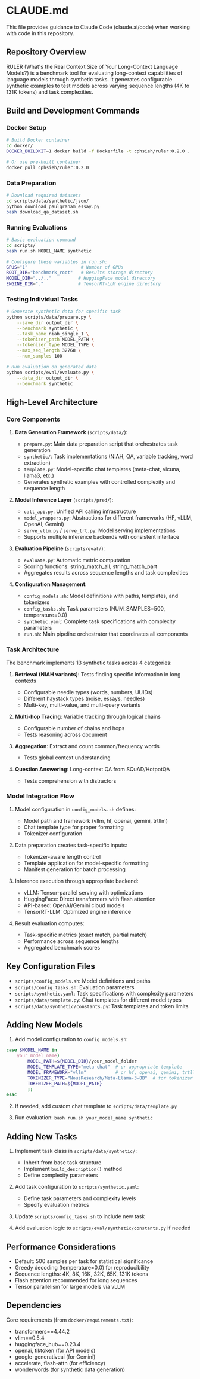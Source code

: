 # CLAUDE.md

This file provides guidance to Claude Code (claude.ai/code) when working with code in this repository.

## Repository Overview

RULER (What's the Real Context Size of Your Long-Context Language Models?) is a benchmark tool for evaluating long-context capabilities of language models through synthetic tasks. It generates configurable synthetic examples to test models across varying sequence lengths (4K to 131K tokens) and task complexities.

## Build and Development Commands

### Docker Setup
```bash
# Build Docker container
cd docker/
DOCKER_BUILDKIT=1 docker build -f Dockerfile -t cphsieh/ruler:0.2.0 .

# Or use pre-built container
docker pull cphsieh/ruler:0.2.0
```

### Data Preparation
```bash
# Download required datasets
cd scripts/data/synthetic/json/
python download_paulgraham_essay.py
bash download_qa_dataset.sh
```

### Running Evaluations
```bash
# Basic evaluation command
cd scripts/
bash run.sh MODEL_NAME synthetic

# Configure these variables in run.sh:
GPUS="1"                    # Number of GPUs
ROOT_DIR="benchmark_root"   # Results storage directory
MODEL_DIR="../.."          # HuggingFace model directory
ENGINE_DIR="."             # TensorRT-LLM engine directory
```

### Testing Individual Tasks
```bash
# Generate synthetic data for specific task
python scripts/data/prepare.py \
    --save_dir output_dir \
    --benchmark synthetic \
    --task_name niah_single_1 \
    --tokenizer_path MODEL_PATH \
    --tokenizer_type MODEL_TYPE \
    --max_seq_length 32768 \
    --num_samples 100

# Run evaluation on generated data
python scripts/eval/evaluate.py \
    --data_dir output_dir \
    --benchmark synthetic
```

## High-Level Architecture

### Core Components

1. **Data Generation Framework** (`scripts/data/`):
   - `prepare.py`: Main data preparation script that orchestrates task generation
   - `synthetic/`: Task implementations (NIAH, QA, variable tracking, word extraction)
   - `template.py`: Model-specific chat templates (meta-chat, vicuna, llama3, etc.)
   - Generates synthetic examples with controlled complexity and sequence length

2. **Model Inference Layer** (`scripts/pred/`):
   - `call_api.py`: Unified API calling infrastructure
   - `model_wrappers.py`: Abstractions for different frameworks (HF, vLLM, OpenAI, Gemini)
   - `serve_vllm.py` / `serve_trt.py`: Model serving implementations
   - Supports multiple inference backends with consistent interface

3. **Evaluation Pipeline** (`scripts/eval/`):
   - `evaluate.py`: Automatic metric computation
   - Scoring functions: string_match_all, string_match_part
   - Aggregates results across sequence lengths and task complexities

4. **Configuration Management**:
   - `config_models.sh`: Model definitions with paths, templates, and tokenizers
   - `config_tasks.sh`: Task parameters (NUM_SAMPLES=500, temperature=0.0)
   - `synthetic.yaml`: Complete task specifications with complexity parameters
   - `run.sh`: Main pipeline orchestrator that coordinates all components

### Task Architecture

The benchmark implements 13 synthetic tasks across 4 categories:

1. **Retrieval (NIAH variants)**: Tests finding specific information in long contexts
   - Configurable needle types (words, numbers, UUIDs)
   - Different haystack types (noise, essays, needles)
   - Multi-key, multi-value, and multi-query variants

2. **Multi-hop Tracing**: Variable tracking through logical chains
   - Configurable number of chains and hops
   - Tests reasoning across document

3. **Aggregation**: Extract and count common/frequency words
   - Tests global context understanding

4. **Question Answering**: Long-context QA from SQuAD/HotpotQA
   - Tests comprehension with distractors

### Model Integration Flow

1. Model configuration in `config_models.sh` defines:
   - Model path and framework (vllm, hf, openai, gemini, trtllm)
   - Chat template type for proper formatting
   - Tokenizer configuration

2. Data preparation creates task-specific inputs:
   - Tokenizer-aware length control
   - Template application for model-specific formatting
   - Manifest generation for batch processing

3. Inference execution through appropriate backend:
   - vLLM: Tensor-parallel serving with optimizations
   - HuggingFace: Direct transformers with flash attention
   - API-based: OpenAI/Gemini cloud models
   - TensorRT-LLM: Optimized engine inference

4. Result evaluation computes:
   - Task-specific metrics (exact match, partial match)
   - Performance across sequence lengths
   - Aggregated benchmark scores

## Key Configuration Files

- `scripts/config_models.sh`: Model definitions and paths
- `scripts/config_tasks.sh`: Evaluation parameters
- `scripts/synthetic.yaml`: Task specifications with complexity parameters
- `scripts/data/template.py`: Chat templates for different model types
- `scripts/data/synthetic/constants.py`: Task templates and token limits

## Adding New Models

1. Add model configuration to `config_models.sh`:
```bash
case $MODEL_NAME in
    your_model_name)
        MODEL_PATH=${MODEL_DIR}/your_model_folder
        MODEL_TEMPLATE_TYPE="meta-chat"  # or appropriate template
        MODEL_FRAMEWORK="vllm"           # or hf, openai, gemini, trtllm
        TOKENIZER_TYPE="NousResearch/Meta-Llama-3-8B"  # for tokenizer
        TOKENIZER_PATH=${MODEL_PATH}
        ;;
esac
```

2. If needed, add custom chat template to `scripts/data/template.py`

3. Run evaluation: `bash run.sh your_model_name synthetic`

## Adding New Tasks

1. Implement task class in `scripts/data/synthetic/`:
   - Inherit from base task structure
   - Implement `build_description()` method
   - Define complexity parameters

2. Add task configuration to `scripts/synthetic.yaml`:
   - Define task parameters and complexity levels
   - Specify evaluation metrics

3. Update `scripts/config_tasks.sh` to include new task

4. Add evaluation logic to `scripts/eval/synthetic/constants.py` if needed

## Performance Considerations

- Default: 500 samples per task for statistical significance
- Greedy decoding (temperature=0.0) for reproducibility
- Sequence lengths: 4K, 8K, 16K, 32K, 65K, 131K tokens
- Flash attention recommended for long sequences
- Tensor parallelism for large models via vLLM

## Dependencies

Core requirements (from `docker/requirements.txt`):
- transformers==4.44.2
- vllm==0.5.4
- huggingface_hub==0.23.4
- openai, tiktoken (for API models)
- google-generativeai (for Gemini)
- accelerate, flash-attn (for efficiency)
- wonderwords (for synthetic data generation)
